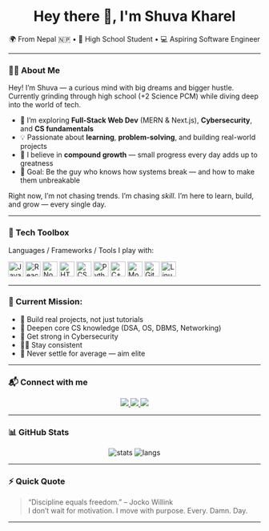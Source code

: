 <h1 align="center">Hey there 👋, I'm Shuva Kharel</h1>

<p align="center">
🌍 From Nepal 🇳🇵 • 🧠 High School Student • 💻 Aspiring Software Engineer
</p>

---

### 👨‍💻 About Me

Hey! I’m Shuva — a curious mind with big dreams and bigger hustle. Currently grinding through high school (+2 Science PCM) while diving deep into the world of tech.

- 🔭 I’m exploring **Full-Stack Web Dev** (MERN & Next.js), **Cybersecurity**, and **CS fundamentals**
- 💡 Passionate about **learning**, **problem-solving**, and building real-world projects
- 🧱 I believe in **compound growth** — small progress every day adds up to greatness
- 🚀 Goal: Be the guy who knows how systems break — and how to make them unbreakable

Right now, I’m not chasing trends. I’m chasing *skill*. I’m here to learn, build, and grow — every single day.

---

### 🔧 Tech Toolbox

Languages / Frameworks / Tools I play with:

<div align="left">
  <img src="https://cdn.jsdelivr.net/gh/devicons/devicon/icons/javascript/javascript-original.svg" height="30" alt="JavaScript" />
  <img src="https://cdn.jsdelivr.net/gh/devicons/devicon/icons/react/react-original.svg" height="30" alt="React" />
  <img src="https://cdn.jsdelivr.net/gh/devicons/devicon/icons/nodejs/nodejs-original.svg" height="30" alt="Node.js" />
  <img src="https://cdn.jsdelivr.net/gh/devicons/devicon/icons/html5/html5-original.svg" height="30" alt="HTML5" />
  <img src="https://cdn.jsdelivr.net/gh/devicons/devicon/icons/css3/css3-original.svg" height="30" alt="CSS3" />
  <img src="https://cdn.jsdelivr.net/gh/devicons/devicon/icons/python/python-original.svg" height="30" alt="Python" />
  <img src="https://cdn.jsdelivr.net/gh/devicons/devicon/icons/cplusplus/cplusplus-original.svg" height="30" alt="C++" />

  <img src="https://cdn.jsdelivr.net/gh/devicons/devicon/icons/mongodb/mongodb-original.svg" height="30" alt="MongoDB" />
  <img src="https://cdn.jsdelivr.net/gh/devicons/devicon/icons/git/git-original.svg" height="30" alt="Git" />
  <img src="https://cdn.jsdelivr.net/gh/devicons/devicon/icons/linux/linux-original.svg" height="30" alt="Linux" />
</div>


---

### 🎯 Current Mission:

- 🔁 Build real projects, not just tutorials
- 🧠 Deepen core CS knowledge (DSA, OS, DBMS, Networking)
- 🔐 Get strong in Cybersecurity
- 🏋️‍♂️ Stay consistent
- 💪 Never settle for average — aim elite

---

### 📬 Connect with me

<p align="center">
  <a href="https://www.linkedin.com/in/shuva-kharel" target="_blank">
    <img src="https://img.shields.io/badge/LinkedIn-0077B5?style=for-the-badge&logo=linkedin&logoColor=white" />
  </a>
  <a href="https://stackoverflow.com/users/22784357" target="_blank">
    <img src="https://img.shields.io/badge/StackOverflow-FE7A16?style=for-the-badge&logo=stackoverflow&logoColor=white" />
  </a>
  <a href="mailto:shuvakharel007@example.com" target="_blank">
    <img src="https://img.shields.io/badge/Gmail-D14836?style=for-the-badge&logo=gmail&logoColor=white" />
  </a>
</p>

---

### 📊 GitHub Stats

<p align="center">
  <img src="https://github-readme-stats.vercel.app/api?username=shuva-kharel&show_icons=true&theme=radical" alt="stats" />
  <img src="https://github-readme-stats.vercel.app/api/top-langs/?username=shuva-kharel&layout=compact&theme=radical" alt="langs" />
</p>

---

### ⚡ Quick Quote

> “Discipline equals freedom.” – Jocko Willink  
> I don’t wait for motivation. I move with purpose. Every. Damn. Day.

---

